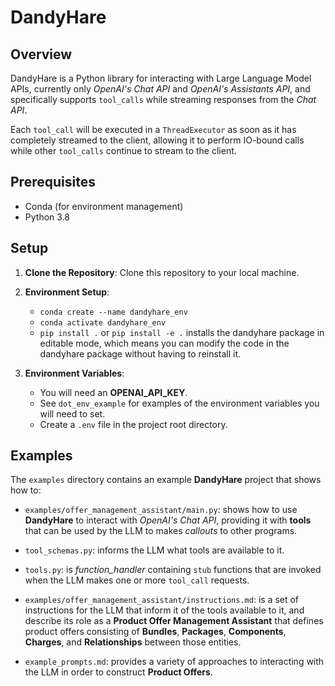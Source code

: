 # DandyHare

## Overview

DandyHare is a Python library for interacting with Large Language Model APIs, currently only *OpenAI's Chat API* and *OpenAI's Assistants API*, and specifically supports ```tool_calls``` while streaming responses from the *Chat API*. 

Each ```tool_call``` will be executed in a ```ThreadExecutor``` as soon as it has completely streamed to the client, allowing it to perform IO-bound calls while other ```tool_calls``` continue to stream to the client.


## Prerequisites

- Conda (for environment management)
- Python 3.8

## Setup
1. **Clone the Repository**: Clone this repository to your local machine.

2. **Environment Setup**:
   - ```conda create --name dandyhare_env```
   - ```conda activate dandyhare_env```
   - ```pip install .``` or ```pip install -e .``` installs the dandyhare package in editable mode, which means you can modify the code in the dandyhare package without having to reinstall it.

3. **Environment Variables**:
   - You will need an **OPENAI_API_KEY**.
   - See ```dot_env_example``` for examples of the environment variables you will need to set.
   - Create a `.env` file in the project root directory.


## Examples

The ```examples``` directory contains an example **DandyHare** project that shows how to:

* ```examples/offer_management_assistant/main.py```: shows how to use **DandyHare** to interact with *OpenAI's Chat API*, providing it with **tools** that can be used by the LLM to makes *callouts* to other programs. 

* ```tool_schemas.py```: informs the LLM what tools are available to it.

* ```tools.py```: is *function_handler* containing ```stub``` functions that are invoked when the LLM makes one or more ```tool_call``` requests.

* ```examples/offer_management_assistant/instructions.md```: is a set of instructions for the LLM that inform it of the tools available to it, and describe its role as a **Product Offer Management Assistant** that defines product offers consisting of **Bundles**, **Packages**, **Components**, **Charges**, and **Relationships** between those entities.

* ```example_prompts.md```: provides a variety of approaches to interacting with the LLM in order to construct **Product Offers**.
